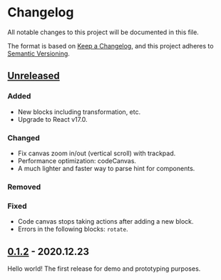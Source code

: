 # Changelog

All notable changes to this project will be documented in this file.

The format is based on [Keep a Changelog](https://keepachangelog.com/en/1.0.0/),
and this project adheres to [Semantic Versioning](https://semver.org/spec/v2.0.0.html).

## [Unreleased]

### Added

- New blocks including transformation, etc.
- Upgrade to React v17.0.

### Changed

- Fix canvas zoom in/out (vertical scroll) with trackpad.
- Performance optimization: codeCanvas.
- A much lighter and faster way to parse hint for components.

### Removed

### Fixed

- Code canvas stops taking actions after adding a new block.
- Errors in the following blocks: `rotate`.

## [0.1.2] - 2020.12.23

Hello world! The first release for demo and prototyping purposes.

[unreleased]: https://github.com/peilingjiang/b5/compare/v0.1.2...HEAD
[0.1.2]: https://github.com/peilingjiang/b5/releases/tag/v0.1.2
